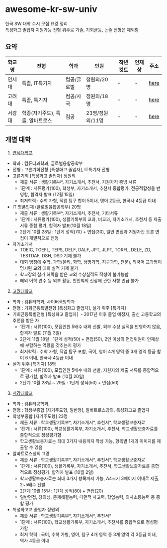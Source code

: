# awesome-kr-sw-univ
한국 SW 대학 수시 모집 요강 정리 <br>
특성화고 졸업자 지원가능 전형 위주로 기술, 기회균등, 논술 전형은 제외함 <br>

## 요약
| 학교명 | 전형 | 학과 | 인원 | 작년 컷트 | 인재상 | 주소 |
| ---- | --- | --- | --- |------ | ----- | --- |
| 연세대 | 특졸, IT특기자 | 컴공/글로벌 | 정원외/20명 | - | - | [here](http://www.yonsei.ac.kr/sc/admission/admission.jsp) |
| 고려대 | 특졸, 특기자 | 컴공/사국 | 정원외/18명 | - | - | [here](http://oku.korea.ac.kr/oku/index.jsp) |
| 서강대 | 학종(자기주도), 특졸, 알바트로스 | 컴공 | 23명/정원외/11명 | - | - | [here](https://www.sogang.ac.kr/admin/grad_01.html) |

## 개별 대학

1. [연세대학교](http://www.yonsei.ac.kr/sc/admission/admission.jsp)
- 학과 : 컴퓨터과학과, 글로벌융합공학부
- 전형 : 고른기회전형 [특성화고 졸업자], IT특기자 전형
- 고른기회 [특성화고 졸업자] 정원외
  - 제출 서류 : 생활기록부*, 자기소개서, 추천서, 지원자격 증빙 서류
  - 1단계 : 서류평가(100), 학생부, 자기소개서, 추천서 종합평가, 전공적합성을 반영함, 합격자 발표 (12월 15일)
  - 최저학력 : 수학 가형, 직업 탐구 합이 5이내, 영어 2등급, 한국사 4등급 이내
- IT 명품인재 (글로벌융합공학부) 20명
  - 제출 서류 : 생활기록부*, 자기소개서, 추천서, 기타서류
  - 1단계 : 서류평가(100), 생활기록부의 교과, 비교과, 자기소개서, 추천서 등 제출 서류 종합 평가, 합격자 발표(10월 18일)
  - 2단게 10월 28일 : 1단게 성적(70) + 면접(30), 일반 면접과 지원자간 토론 면접이 개별적으로 진행
- 자기소개서
  - TOEIC, TOEFL, TEPS, DELF, DALF, JPT, JLPT, TORFL, DELE, ZD, TESTDAF, DSH, DSD 기제 불가
  - 대회 명칭에 수학, 과학(물리, 화학, 생명과학, 지구과학, 천문), 외국어 교과명이 명시된 교외 대회 실적 기제 불가
  - 학교장의 참가 허락을 받은 교외 수상실적도 작성이 불가능함
  - 해외 어학 연수 등 외부 활동, 친인척의 신상에 관한 사항 언급 불가

2. [고려대학교](http://oku.korea.ac.kr/oku/index.jsp)
- 학과 : 컴퓨터학과, 사이버국방학과
- 전형 : 기회균등특별전형 [특성화고 졸업자], 실기 위주 [특기자]
- 기회균등특별전형 [특성화고 졸업자]
  - 2017년 이후 졸업 예정자, 출신 고등학교의 추천을 받은 자
  - 1단계 : 서류(100), 모집인원 5배수 내외 선발, 외부 수상 실적을 반영하지 않음, 합격자 발표 (11월 3일)
  - 2단계 11월 18일 : 1단계 성적(50) + 면접(50), 2인 이상의 면접위원이 인재상에 부합하는 역량을 갖추는지 평가
  - 최저학력 : 수학 가형, 직업 탐구 포함, 국어, 영어 4개 영역 중 3개 영역 등급 합이 6 이내, 한국사 4등급 이내
- 실기 위주 [특기자] 18명
  - 1단계 : 서류(100), 모집인원 5배수 내외 선발, 지원자의 제출 서류를 종합적으로 평가함, 합격자 발표 (10월 20일)
  - 2단계 10월 28일 ~ 29일 : 1단계 성적(50) + 면접(50)

3. [서강대학교](https://www.sogang.ac.kr/admin/grad_01.html)
- 학과 : 컴퓨터공학과,
- 전형 : 학생부종합 [자기주도형, 일반형], 알바트로스창의, 특성화고교 졸업자
- 학생부종합 [자기주도형] 23명
    - 제출 서류 : 학교생활기록부*, 자기소개서*, 추천서*, 학교생활보충자료
    - 1단계 : 서류(100), 학교생활기록부, 자기소개서, 추천서, 학교생활보충자료를 종합적으로 정성평가함
    - 학교생활보충자료는 최대 3가지 내용까지 작성 가능, 항목별 1개의 이미지를 제출할 수 있음
- 알바트로스창의 11명
    - 제출 서류 : 학교생활기록부*, 자기소개서*, 추천서*, 학교생활보충자료
    - 1단계 : 서류(100), 생활기록부, 자기소개서, 추천서, 학교생활보출자료를 종합적으로 정성평가. 합격자 발표 (10월 2일)
    - 학교생활보충자료는 최대 3가지 항목까지 가능, A4크기 3페이지 이내로 제출, 2~5배수 선발
    - 2단계 10월 15일 : 1단계 성적(80) + 면접(20)
    - 일반면접, 창의성, 문제해결능력, 다면적 사고력, 학업능력, 의사소통능력 등 종합 평가
- 특성화고교 졸업자 정원외
    - 제출 서류 : 학교생활기록부*, 자기소개서*, 추천서*
    - 1단계 : 서류(100), 학교생활기록부, 자기소개서, 추천서를 종합적으로 정성평가함
    - 최저 학력 : 국어, 수학 가형, 영어, 탐구 4개 영역 중 3개 영역 각 3등급 이내, 역사 4등급 이내
